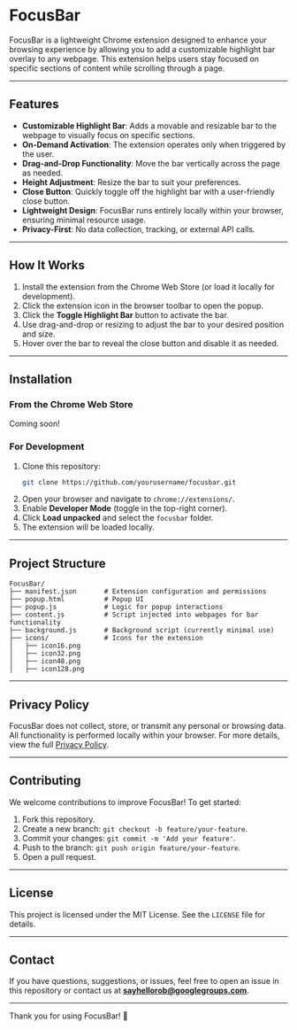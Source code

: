 # FocusBar

FocusBar is a lightweight Chrome extension designed to enhance your browsing experience by allowing you to add a customizable highlight bar overlay to any webpage. This extension helps users stay focused on specific sections of content while scrolling through a page.

---

## Features

- **Customizable Highlight Bar**: Adds a movable and resizable bar to the webpage to visually focus on specific sections.
- **On-Demand Activation**: The extension operates only when triggered by the user.
- **Drag-and-Drop Functionality**: Move the bar vertically across the page as needed.
- **Height Adjustment**: Resize the bar to suit your preferences.
- **Close Button**: Quickly toggle off the highlight bar with a user-friendly close button.
- **Lightweight Design**: FocusBar runs entirely locally within your browser, ensuring minimal resource usage.
- **Privacy-First**: No data collection, tracking, or external API calls.

---

## How It Works

1. Install the extension from the Chrome Web Store (or load it locally for development).
2. Click the extension icon in the browser toolbar to open the popup.
3. Click the **Toggle Highlight Bar** button to activate the bar.
4. Use drag-and-drop or resizing to adjust the bar to your desired position and size.
5. Hover over the bar to reveal the close button and disable it as needed.

---

## Installation

### From the Chrome Web Store
Coming soon!

### For Development
1. Clone this repository:
   ```bash
   git clone https://github.com/yourusername/focusbar.git
   ```
2. Open your browser and navigate to `chrome://extensions/`.
3. Enable **Developer Mode** (toggle in the top-right corner).
4. Click **Load unpacked** and select the `focusbar` folder.
5. The extension will be loaded locally.

---

## Project Structure

```
FocusBar/
├── manifest.json       # Extension configuration and permissions
├── popup.html          # Popup UI
├── popup.js            # Logic for popup interactions
├── content.js          # Script injected into webpages for bar functionality
├── background.js       # Background script (currently minimal use)
├── icons/              # Icons for the extension
│   ├── icon16.png
│   ├── icon32.png
│   ├── icon48.png
│   ├── icon128.png
```

---

## Privacy Policy

FocusBar does not collect, store, or transmit any personal or browsing data. All functionality is performed locally within your browser. For more details, view the full [Privacy Policy](https://docs.google.com/document/d/YOUR_DOCUMENT_ID/preview).

---

## Contributing

We welcome contributions to improve FocusBar! To get started:
1. Fork this repository.
2. Create a new branch: `git checkout -b feature/your-feature`.
3. Commit your changes: `git commit -m 'Add your feature'`.
4. Push to the branch: `git push origin feature/your-feature`.
5. Open a pull request.

---

## License

This project is licensed under the MIT License. See the `LICENSE` file for details.

---

## Contact

If you have questions, suggestions, or issues, feel free to open an issue in this repository or contact us at **sayhellorob@googlegroups.com**.

---

Thank you for using FocusBar! 🚀
